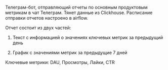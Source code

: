 Телеграм-бот, отправляющий отчеты по основным продуктовым метрикам в чат Телеграм. Тянет данные из Clickhouse. Расписание отправки отчетов настроено в airflow.

Отчет состоит из двух частей:

1. Текст с информацией о значениях ключевых метрик за предыдущий день

2. График с значениями метрик за предыдущие 7 дней

Ключевые метрики: 
DAU, 
Просмотры,
Лайки,
CTR

